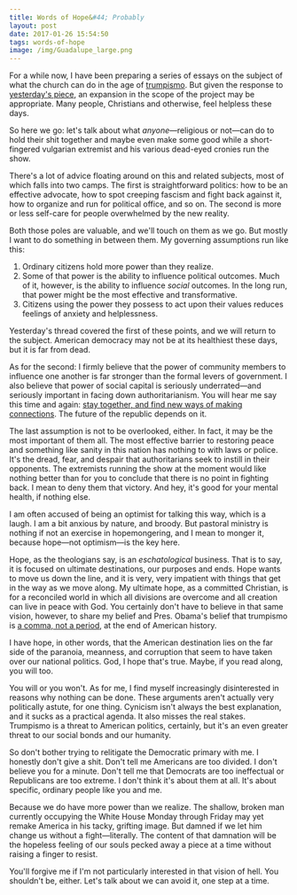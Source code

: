 ```yaml
---
title: Words of Hope&#44; Probably
layout: post
date: 2017-01-26 15:54:50
tags: words-of-hope
image: /img/Guadalupe_large.png
---
```


For a while now, I have been preparing a series of essays on the subject of what the church can do in the age of [trumpismo](http://apastorsnotebook.com/2016/12/24/a-little-christmas-present.html). But given the response to [yesterday's piece](http://apastorsnotebook.com/2017/01/25/when-the-germans-bombed-pearl-harbor.html), an expansion in the scope of the project may be appropriate. Many people, Christians and otherwise, feel helpless these days.

So here we go: let's talk about what *anyone*&mdash;religious or not&mdash;can do to hold their shit together and maybe even make some good while a short-fingered vulgarian extremist and his various dead-eyed cronies run the show.

There's a lot of advice floating around on this and related subjects, most of which falls into two camps. The first is straightforward politics: how to be an effective advocate, how to spot creeping fascism and fight back against it, how to organize and run for political office, and so on. The second is more or less self-care for people overwhelmed by the new reality.

Both those poles are valuable, and we'll touch on them as we go. But mostly I want to do something in between them. My governing assumptions run like this:

1. Ordinary citizens hold more power than they realize.
2. Some of that power is the ability to influence political outcomes. Much of it, however, is the ability to influence *social* outcomes. In the long run, that power might be the most effective and transformative.
3. Citizens using the power they possess to act upon their values reduces feelings of anxiety and helplessness.

Yesterday's thread covered the first of these points, and we will return to the subject. American democracy may not be at its healthiest these days, but it is far from dead.

As for the second: I firmly believe that the power of community members to influence one another is far stronger than the formal levers of government. I also believe that power of social capital is seriously underrated—and seriously important in facing down authoritarianism. You will hear me say this time and again: [stay together, and find new ways of making connections](http://apastorsnotebook.com/2017/01/20/inaguration-day.html). The future of the republic depends on it.

The last assumption is not to be overlooked, either. In fact, it may be the most important of them all. The most effective barrier to restoring peace and something like sanity in this nation has nothing to with laws or police. It's the dread, fear, and despair that authoritarians seek to instill in their opponents. The extremists running the show at the moment would like nothing better than for you to conclude that there is no point in fighting back. I mean to deny them that victory. And hey, it's good for your mental health, if nothing else.

I am often accused of being an optimist for talking this way, which is a laugh. I am a bit anxious by nature, and broody. But pastoral ministry is nothing if not an exercise in hopemongering, and I mean to monger it, because hope&mdash;not optimism&mdash;is the key here.

Hope, as the theologians say, is an *eschatological* business. That is to say, it is focused on ultimate destinations, our purposes and ends. Hope wants to move us down the line, and it is very, very impatient with things that get in the way as we move along. My ultimate hope, as a committed Christian, is for a reconciled world in which all divisions are overcome and all creation can live in peace with God. You certainly don't have to believe in that same vision, however, to share my belief and Pres. Obama's belief that trumpismo is [a comma, not a period](http://www.latimes.com/nation/politics/trailguide/la-na-trailguide-updates-1484941314-htmlstory.html), at the end of American history.

I have hope, in other words, that the American destination lies on the far side of the paranoia, meanness, and corruption that seem to have taken over our national politics. God, I hope that's true. Maybe, if you read along, you will too.

You will or you won't. As for me, I find myself increasingly disinterested in reasons why nothing can be done. These arguments aren't actually very politically astute, for one thing. Cynicism isn't always the best explanation, and it sucks as a practical agenda. It also misses the real stakes. Trumpismo is a threat to American politics, certainly, but it's an even greater threat to our social bonds and our humanity.

So don't bother trying to relitigate the Democratic primary with me. I honestly don't give a shit. Don't tell me Americans are too divided. I don't believe you for a minute. Don't tell me that Democrats are too ineffectual or Republicans are too extreme. I don't think it's about them at all. It's about specific, ordinary people like you and me.

Because we do have more power than we realize. The shallow, broken man currently occupying the White House Monday through Friday may yet remake America in his tacky, grifting image. But damned if we let him change us without a fight&mdash;literally. The content of that damnation will be the hopeless feeling of our souls pecked away a piece at a time without raising a finger to resist.

You'll forgive me if I'm not particularly interested in that vision of hell. You shouldn't be, either. Let's talk about we can avoid it, one step at a time.
<!--share-->